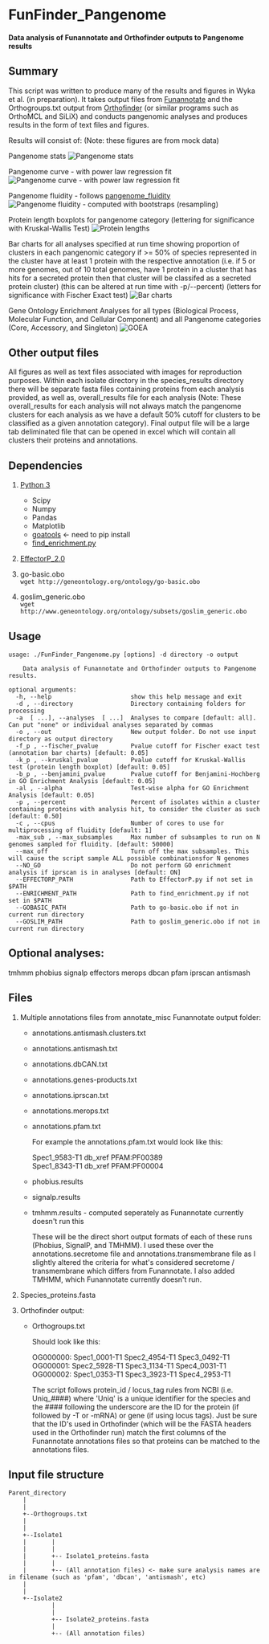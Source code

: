 # FunFinder_Pangenome
#### Data analysis of Funannotate and Orthofinder outputs to Pangenome results

## Summary

This script was written to produce many of the results and figures in Wyka et al. (in preparation). It takes output files from [Funannotate](https://github.com/nextgenusfs/funannotate) and the Orthogroups.txt output from [Orthofinder](https://github.com/davidemms/OrthoFinder) (or similar programs such as OrthoMCL and SiLiX) and conducts pangenomic analyses and produces results in the form of text files and figures.

Results will consist of: (Note: these figures are from mock data)

Pangenome stats
![Pangenome stats](https://github.com/PlantDr430/images/blob/master/Pangenome_stats.png)

Pangenome curve - with power law regression fit
![Pangenome curve - with power law regression fit](https://github.com/PlantDr430/images/blob/master/Pangenome_curve.png)

Pangenome fluidity - follows [pangenome_fluidity](https://github.com/PlantDr430/CSU_scripts/blob/master/pangenome_fluidity.py)
![Pangenome fluidity - computed with bootstraps (resampling)](https://github.com/PlantDr430/images/blob/master/Species_9_pangenome_fluidity.png)

Protein length boxplots for pangenome category (lettering for significance with Kruskal-Wallis Test)
![Protein lengths](https://github.com/PlantDr430/images/blob/master/Protein_lengths.png)

Bar charts for all analyses specified at run time showing proportion of clusters in each pangenomic category if >= 50% of species represented in the cluster have at least 1 protein with the respective annotation (i.e. if 5 or more genomes, out of 10 total genomes, have 1 protein in a cluster that has hits for a secreted protein then that cluster will be classifed as a secreted protein cluster) (this can be altered at run time with -p/--percent) (letters for significance with Fischer Exact test)
![Bar charts](https://github.com/PlantDr430/images/blob/master/secretome_pangenome_bar.png)

Gene Ontology Enrichment Analyses for all types (Biological Process, Molecular Function, and Cellular Component) and all Pangenome categories (Core, Accessory, and Singleton)
![GOEA](https://github.com/PlantDr430/images/blob/master/GOEA_Accessory_MF.png)

## Other output files

All figures as well as text files associated with images for reproduction purposes. Within each isolate directory in the species_results directory there will be separate fasta files containing proteins from each analysis provided, as well as, overall_results file for each analysis (Note: These overall_results for each analysis will not always match the pangenome clusters for each analysis as we have a default 50% cutoff for clusters to be classified as a given annotation category). Final output file will be a large tab deliminated file that can be opened in excel which will contain all clusters their proteins and annotations. 

## Dependencies 

1. [Python 3](https://www.python.org/downloads/)   
    * Scipy
    * Numpy
    * Pandas
    * Matplotlib
    * [goatools](https://github.com/tanghaibao/goatools) <- need to pip install
    * [find_enrichment.py](https://github.com/tanghaibao/goatools/blob/master/scripts/find_enrichment.py)   
    
2. [EffectorP_2.0](http://effectorp.csiro.au/software.html)   
3. go-basic.obo   
`wget http://geneontology.org/ontology/go-basic.obo`
4. goslim_generic.obo   
`wget http://www.geneontology.org/ontology/subsets/goslim_generic.obo`

## Usage

```
usage: ./FunFinder_Pangenome.py [options] -d directory -o output

    Data analysis of Funannotate and Orthofinder outputs to Pangenome results.

optional arguments:
  -h, --help                      show this help message and exit
  -d , --directory                Directory containing folders for processing
  -a  [ ...], --analyses  [ ...]  Analyses to compare [default: all]. Can put "none" or individual analyses separated by commas
  -o , --out                      New output folder. Do not use input directory as output directory
  -f_p , --fischer_pvalue         Pvalue cutoff for Fischer exact test (annotation bar charts) [default: 0.05]
  -k_p , --kruskal_pvalue         Pvalue cutoff for Kruskal-Wallis test (protein length boxplot) [default: 0.05]
  -b_p , --benjamini_pvalue       Pvalue cutoff for Benjamini-Hochberg in GO Enrichment Analysis [default: 0.05]
  -al , --alpha                   Test-wise alpha for GO Enrichment Analysis [default: 0.05]
  -p , --percent                  Percent of isolates within a cluster containing proteins with analysis hit, to consider the cluster as such [default: 0.50]
  -c , --cpus                     Number of cores to use for multiprocessing of fluidity [default: 1]
  -max_sub , --max_subsamples     Max number of subsamples to run on N genomes sampled for fluidity. [default: 50000]
  --max_off                       Turn off the max subsamples. This will cause the script sample ALL possible combinationsfor N genomes
  --NO_GO                         Do not perform GO enrichment analysis if iprscan is in analyses [default: ON]
  --EFFECTORP_PATH                Path to EffectorP.py if not set in $PATH
  --ENRICHMENT_PATH               Path to find_enrichment.py if not set in $PATH
  --GOBASIC_PATH                  Path to go-basic.obo if not in current run directory
  --GOSLIM_PATH                   Path to goslim_generic.obo if not in current run directory
```

## Optional analyses:
tmhmm
phobius
signalp
effectors
merops
dbcan
pfam
iprscan
antismash

## Files 

1. Multiple annotations files from annotate_misc Funannotate output folder:

      * annotations.antismash.clusters.txt   
      * annotations.antismash.txt    
      * annotations.dbCAN.txt   
      * annotations.genes-products.txt   
      * annotations.iprscan.txt   
      * annotations.merops.txt   
      * annotations.pfam.txt   
      
          For example the annotations.pfam.txt would look like this:
          
          Spec1_9583-T1  db_xref	PFAM:PF00389   
          Spec1_8343-T1  db_xref	PFAM:PF00004
 
      * phobius.results   
      * signalp.results   
      * tmhmm.results - computed seperately as Funannotate currently doesn't run this   
      
          These will be the direct short output formats of each of these runs (Phobius, SignalP, and TMHMM). I used these over the annotations.secretome file and annotations.transmembrane file as I slightly altered the criteria for what's considered secretome / transmembrane which differs from Funannotate. I also added TMHMM, which Funannotate currently doesn't run.

2. Species_proteins.fasta 

3. Orthofinder output:

      * Orthogroups.txt
      
          Should look like this: 
      
          OG000000: Spec1_0001-T1 Spec2_4954-T1 Spec3_0492-T1   
          OG000001: Spec2_5928-T1 Spec3_1134-T1 Spec4_0031-T1   
          OG000002: Spec1_0353-T1 Spec3_3923-T1 Spec4_2953-T1   
          
          The script follows protein_id / locus_tag rules from NCBI (i.e. Uniq_####) where 'Uniq' is a unique identifier for the species and the #### following the underscore are the ID for the protein (if followed by -T or -mRNA) or gene (if using locus tags). Just be sure that the ID's used in Orthofinder (which will be the FASTA headers used in the Orthofinder run) match the first columns of the Funannotate annotations files so that proteins can be matched to the annotations files.

## Input file structure

```
Parent_directory
    |
    |
    +--Orthogroups.txt
    |
    |
    +--Isolate1 
    |       |
    |       |
    |       +-- Isolate1_proteins.fasta
    |       |
    |       +-- (All annotation files) <- make sure analysis names are in filename (such as 'pfam', 'dbcan', 'antismash', etc)
    |
    |
    +--Isolate2
            |
            |
            +-- Isolate2_proteins.fasta
            |
            +-- (All annotation files)
```


